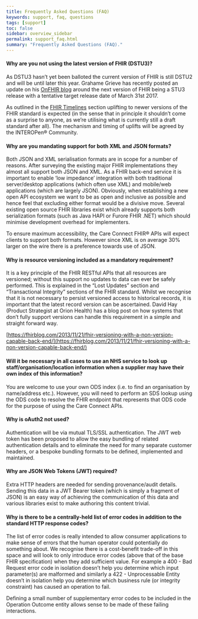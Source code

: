 ```yaml
---
title: Frequently Asked Questions (FAQ)
keywords: support, faq, questions
tags: [support]
toc: false
sidebar: overview_sidebar
permalink: support_faq.html
summary: "Frequently Asked Questions (FAQ)."
---
```


#### Why are you not using the latest version of FHIR (DSTU3)? ####

As DSTU3 hasn’t yet been balloted the current version of FHIR is still DSTU2 and will be until later this year. Grahame Grieve has recently posted an update on his [OnFHIR blog](https://onfhir.hl7.org) around the next version of FHIR being a STU3 release with a tentative target release date of March 31st 2017.

As outlined in the [FHIR Timelines](development_fhir_api_guidance.html#fhir-timelineshttphl7orgfhirtimelineshtml) section uplifting to newer versions of the FHIR standard is expected (in the sense that in principle it shouldn’t come as a surprise to anyone, as we’re utilising what is currently still a draft standard after all). The mechanism and timing of uplifts will be agreed by the INTEROPen&reg; Community.

#### Why are you mandating support for both XML and JSON formats? ####

Both JSON and XML serialisation formats are in scope for a number of reasons. After surveying the existing major FHIR implementations they almost all support both JSON and XML. As a FHIR back-end service it is important to enable ‘low impedance’ integration with both traditional server/desktop applications (which often use XML) and mobile/web applications (which are largely JSON). Obviously, when establishing a new open API ecosystem we want to be as open and inclusive as possible and hence feel that excluding either format would be a divisive move. 
Several existing open source FHIR libraries exist which already supports both serialization formats (such as Java HAPI or Furore FHIR .NET) which should minimise development overhead for implementers.

To ensure maximum accessibility, the Care Connect FHIR&reg; APIs will expect clients to support both formats. However since XML is on average 30% larger on the wire there is a preference towards use of JSON.

#### Why is resource versioning included as a mandatory requirement? ####

It is a key principle of the FHIR RESTful APIs that all resources are versioned; without this support no updates to data can ever be safely performed. This is explained in the “Lost Updates” section and “Transactional Integrity” sections of the FHIR standard. Whilst we recognise that it is not necessary to persist versioned access to historical records, it is important that the latest record version can be ascertained. David Hay (Product Strategist at Orion Health) has a blog post on how systems that don’t fully support versions can handle this requirement in a simple and straight forward way.

[https://fhirblog.com/2013/11/21/fhir-versioning-with-a-non-version-capable-back-end/](https://fhirblog.com/2013/11/21/fhir-versioning-with-a-non-version-capable-back-end/)

#### Will it be necessary in all cases to use an NHS service to look up staff/organisation/location information when a supplier may have their own index of this information? ####

You are welcome to use your own ODS index (i.e. to find an organisation by name/address etc.). However, you will need to perform an SDS lookup using the ODS code to resolve the FHIR endpoint that represents that ODS code for the purpose of using the Care Connect APIs.

#### Why is oAuth2 not used? ####

Authentication will be via mutual TLS/SSL authentication. The JWT web token has been proposed to allow the easy bundling of related authentication details and to eliminate the need for many separate customer headers, or a bespoke bundling formats to be defined, implemented and maintained.

#### Why are JSON Web Tokens (JWT) required? ####

Extra HTTP headers are needed for sending provenance/audit details. Sending this data in a JWT Bearer token (which is simply a fragment of JSON) is an easy way of achieving the communication of this data and various libraries exist to make authoring this content trivial.

#### Why is there to be a centrally-held list of error codes in addition to the standard HTTP response codes? ####

The list of error codes is really intended to allow consumer applications to make sense of errors that the human operator could potentially do something about. We recognise there is a cost-benefit trade-off in this space and will look to only introduce error codes (above that of the base FHIR specification) when they add sufficient value. For example a 400 - Bad Request error code in isolation doesn’t help you determine which input parameter(s) are malformed and similarly a 422 -  Unprocessable Entity doesn’t in isolation help you determine which business rule (or integrity constraint) has caused an operation to fail. 

Defining a small number of supplementary error codes to be included in the Operation Outcome entity allows sense to be made of these failing interactions.
